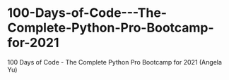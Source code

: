 # 100-Days-of-Code---The-Complete-Python-Pro-Bootcamp-for-2021
100 Days of Code - The Complete Python Pro Bootcamp for 2021 (Angela Yu)
